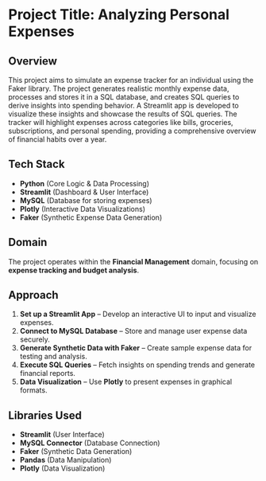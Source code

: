 # Project Title: Analyzing Personal Expenses 
## Overview
This project aims to simulate an expense tracker for an individual using the Faker library. The project generates realistic monthly expense data, processes and stores it in a SQL database, and creates SQL queries to derive insights into spending behavior. A Streamlit app is developed to visualize these insights and showcase the results of SQL queries. The tracker will highlight expenses across categories like bills, groceries, subscriptions, and personal spending, providing a comprehensive overview of financial habits over a year.

## Tech Stack
- **Python** (Core Logic & Data Processing)
- **Streamlit** (Dashboard & User Interface)
- **MySQL** (Database for storing expenses)
- **Plotly** (Interactive Data Visualizations)
- **Faker** (Synthetic Expense Data Generation)
  
## Domain
The project operates within the **Financial Management** domain, focusing on **expense tracking and budget analysis**.

## Approach
1. **Set up a Streamlit App** – Develop an interactive UI to input and visualize expenses.
2. **Connect to MySQL Database** – Store and manage user expense data securely.
3. **Generate Synthetic Data with Faker** – Create sample expense data for testing and analysis.
4. **Execute SQL Queries** – Fetch insights on spending trends and generate financial reports.
5. **Data Visualization** – Use **Plotly** to present expenses in graphical formats.

## Libraries Used
- **Streamlit** (User Interface)
- **MySQL Connector** (Database Connection)
- **Faker** (Synthetic Data Generation)
- **Pandas** (Data Manipulation)
- **Plotly** (Data Visualization)
